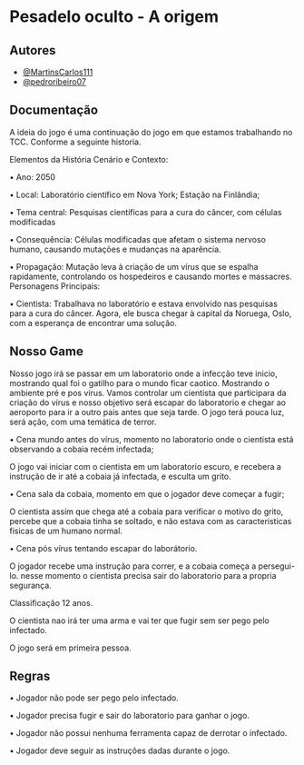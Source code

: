 
# Pesadelo oculto - A origem






## Autores

- [@MartinsCarlos111](https://www.github.com/MartinsCarlos111)
- [@pedroribeiro07](https://www.github.com/pedroribeiro07)

## Documentação

A ideia do jogo é uma continuação do jogo em que estamos trabalhando no TCC. Conforme a seguinte historia. 

Elementos da História 
Cenário e Contexto:

•	Ano: 2050

•	Local: Laboratório científico em Nova York; Estação na Finlândia; 

•	Tema central: Pesquisas científicas para a cura do câncer, com células modificadas

•	Consequência: Células modificadas que afetam o sistema nervoso humano, causando mutações e mudanças na aparência.

•	Propagação: Mutação leva à criação de um vírus que se espalha rapidamente, controlando os hospedeiros e causando mortes e massacres.
Personagens Principais:

•	Cientista: Trabalhava no laboratório e estava envolvido nas pesquisas para a cura do câncer. Agora, ele busca chegar à capital da Noruega, Oslo, com a esperança de encontrar uma solução.






## Nosso Game

Nosso jogo irá se passar em um laboratorio onde a infecção teve inicio, mostrando qual foi o gatilho para o mundo ficar caotico.
Mostrando o ambiente pré e pos vírus. Vamos controlar um cientista que participara da criação do vírus e nosso objetivo será escapar do laboratorio e chegar ao aeroporto para ir a outro pais antes que seja tarde.
O jogo terá pouca luz, será ação, com uma temática de terror. 

• Cena mundo antes do vírus, momento no laboratorio onde o cientista está observando a cobaia recém infectada;

O jogo vai iniciar com o cientista em um laboratorio escuro, e recebera a instrução de ir até a cobaia já infectada, e esculta um grito. 

• Cena sala da cobaia, momento em que o jogador deve começar a fugir;

O cientista assim que chega até a cobaia para verificar o motivo do grito, percebe que a cobaia tinha se soltado, e não estava com as caracteristicas fisicas de um humano normal.

• Cena pós vírus tentando escapar do laborátorio.

O jogador recebe uma instrução para correr, e a cobaia começa a persegui-lo. nesse momento o cientista precisa sair do laboratorio para a propria segurança. 

Classificação 12 anos.

O cientista nao irá ter uma arma e vai ter que fugir sem ser pego pelo infectado.

O jogo será em primeira pessoa.


## Regras
• Jogador não pode ser pego pelo infectado.

• Jogador precisa fugir e sair do laboratorio para ganhar o jogo.

• Jogador não possui nenhuma ferramenta capaz de derrotar o infectado.

• Jogador deve seguir as instruções dadas durante o jogo. 
